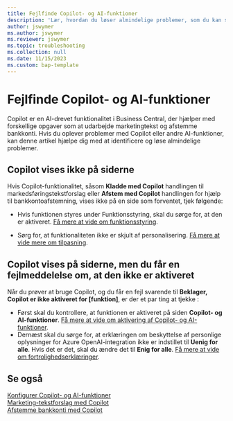 ```yaml
---
title: Fejlfinde Copilot- og AI-funktioner
description: 'Lær, hvordan du løser almindelige problemer, som du kan støde på, mens du arbejder med Copilot- og AI-funktioner i Business Central.'
author: jswymer
ms.author: jswymer
ms.reviewer: jswymer
ms.topic: troubleshooting
ms.collection: null
ms.date: 11/15/2023
ms.custom: bap-template
---
```

# Fejlfinde Copilot- og AI-funktioner

Copilot er en AI-drevet funktionalitet i Business Central, der hjælper med forskellige opgaver som at udarbejde marketingtekst og afstemme bankkonti. Hvis du oplever problemer med Copilot eller andre AI-funktioner, kan denne artikel hjælpe dig med at identificere og løse almindelige problemer.

## Copilot vises ikke på siderne

Hvis Copilot-funktionalitet, såsom **Kladde med Copilot** handlingen til markedsføringstekstforslag eller **Afstem med Copilot** handlingen for hjælp til bankkontoafstemning, vises ikke på en side som forventet, tjek følgende:

- Hvis funktionen styres under Funktionsstyring, skal du sørge for, at den er aktiveret. [Få mere at vide om funktionsstyring](admin-feature-management.md).

- Sørg for, at funktionaliteten ikke er skjult af personalisering. [Få mere at vide mere om tilpasning](ui-personalization-user.md).

## Copilot vises på siderne, men du får en fejlmeddelelse om, at den ikke er aktiveret

Når du prøver at bruge Copilot, og du får en fejl svarende til **Beklager, Copilot er ikke aktiveret for \[funktion\]**, er der et par ting at tjekke :

- Først skal du kontrollere, at funktionen er aktiveret på siden **Copilot- og AI-funktioner**. [Få mere at vide om aktivering af Copilot- og AI-funktioner](enable-ai.md#activate-features). 
- Dernæst skal du sørge for, at erklæringen om beskyttelse af personlige oplysninger for Azure OpenAI-integration ikke er indstillet til **Uenig for alle**. Hvis det er det, skal du ændre det til **Enig for alle**. [Få mere at vide om fortrolighedserklæringer](privacy-notices-status.md).

## Se også

[Konfigurer Copilot- og AI-funktioner](enable-ai.md)  
[Marketing-tekstforslag med Copilot](ai-overview.md)  
[Afstemme bankkonti med Copilot](bank-reconciliation-with-copilot.md)  
